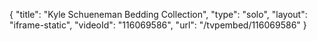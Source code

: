 {
    "title": "Kyle Schueneman Bedding Collection",
    "type": "solo",
    "layout": "iframe-static",
    "videoId": "116069586",
    "url": "\/tvpembed\/116069586"
}